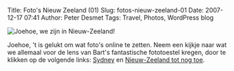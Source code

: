 Title: Foto's Nieuw Zeeland (01)
Slug: fotos-nieuw-zeeland-01
Date: 2007-12-17 07:41
Author: Peter Desmet
Tags: Travel, Photos, WordPress blog

![Joehoe, we zijn in Nieuw-Zeeland!](http://lh5.ggpht.com/Peter.Desmet/R2YX64j3U2I/AAAAAAAAA4g/lIqfk-kU-8A/s800/DSC_0692.jpg "Joehoe, we zijn in Nieuw-Zeeland!")

Joehoe, 't is gelukt om wat foto's online te zetten. Neem een kijkje naar wat we allemaal voor de lens van Bart's fantastische fototoestel kregen, door te klikken op de volgende links: [Sydney](http://picasaweb.google.com/Peter.Desmet/Sydney) en [Nieuw-Zeeland tot nog toe](http://picasaweb.google.com/Peter.Desmet/NieuwZealand01).